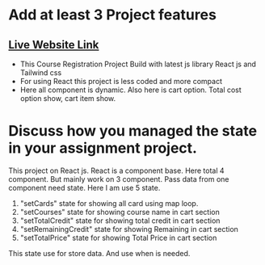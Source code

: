 # Add at least 3 Project features

## [ Live Website Link](https://65035422f7731e1a17de4f42--darling-naiad-be482b.netlify.app/)

- This Course Registration Project Build with latest js library React js and Tailwind css
- For using React this project is less coded and more compact
- Here all component is dynamic. Also here is cart option. Total cost option show, cart item show.

# Discuss how you managed the state in your assignment project.

This project on React js. React is a component base. Here total 4 component. But mainly work on 3 component. Pass data from one component need state. Here I am use 5 state.

1. "setCards" state for showing all card using map loop.
2. "setCourses" state for showing course name in cart section
3. "setTotalCredit" state for showing total credit in cart section
4. "setRemainingCredit" state for showing Remaining in cart section
5. "setTotalPrice" state for showing Total Price in cart section

This state use for store data. And use when is needed.
